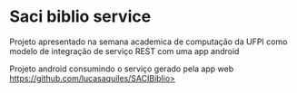 <h1> Saci biblio service </h1>
<p>Projeto apresentado na semana academica de computação da UFPI como modelo de integração 
	de serviço REST com uma app android </p>

<p> Projeto android consumindo o serviço gerado pela app web <a href="https://github.com/lucasaquiles/SACIBiblio">https://github.com/lucasaquiles/SACIBiblio></a></p>